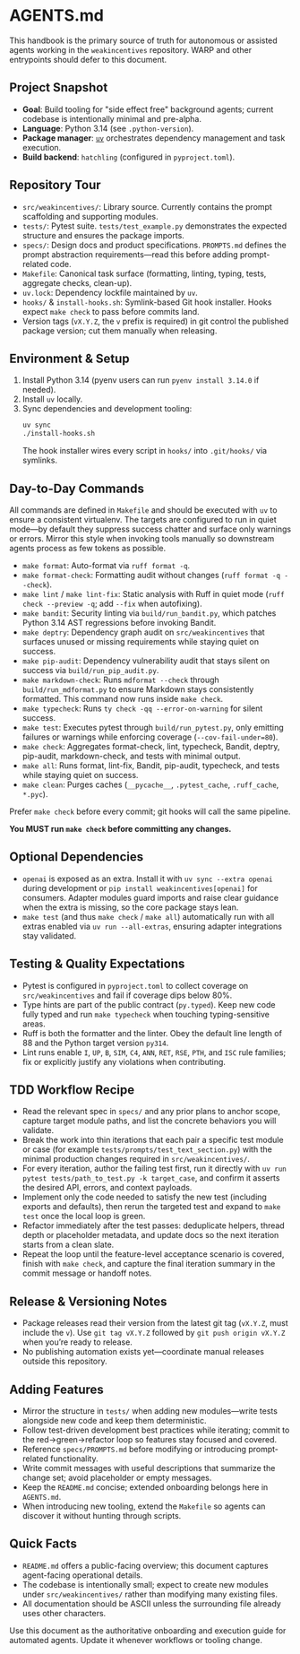 # AGENTS.md

This handbook is the primary source of truth for autonomous or assisted agents working in the `weakincentives` repository. WARP and other entrypoints should defer to this document.

## Project Snapshot

- **Goal**: Build tooling for "side effect free" background agents; current codebase is intentionally minimal and pre-alpha.
- **Language**: Python 3.14 (see `.python-version`).
- **Package manager**: [`uv`](https://github.com/astral-sh/uv) orchestrates dependency management and task execution.
- **Build backend**: `hatchling` (configured in `pyproject.toml`).

## Repository Tour

- `src/weakincentives/`: Library source. Currently contains the prompt scaffolding and supporting modules.
- `tests/`: Pytest suite. `tests/test_example.py` demonstrates the expected structure and ensures the package imports.
- `specs/`: Design docs and product specifications. `PROMPTS.md` defines the prompt abstraction requirements—read this before adding prompt-related code.
- `Makefile`: Canonical task surface (formatting, linting, typing, tests, aggregate checks, clean-up).
- `uv.lock`: Dependency lockfile maintained by `uv`.
- `hooks/` & `install-hooks.sh`: Symlink-based Git hook installer. Hooks expect `make check` to pass before commits land.
- Version tags (`vX.Y.Z`, the `v` prefix is required) in git control the published package version; cut them manually when releasing.

## Environment & Setup

1. Install Python 3.14 (pyenv users can run `pyenv install 3.14.0` if needed).
1. Install `uv` locally.
1. Sync dependencies and development tooling:
   ```bash
   uv sync
   ./install-hooks.sh
   ```
   The hook installer wires every script in `hooks/` into `.git/hooks/` via symlinks.

## Day-to-Day Commands

All commands are defined in `Makefile` and should be executed with `uv` to ensure a consistent virtualenv. The targets are configured to run in quiet mode—by default they suppress success chatter and surface only warnings or errors. Mirror this style when invoking tools manually so downstream agents process as few tokens as possible.

- `make format`: Auto-format via `ruff format -q`.
- `make format-check`: Formatting audit without changes (`ruff format -q --check`).
- `make lint` / `make lint-fix`: Static analysis with Ruff in quiet mode (`ruff check --preview -q`; add `--fix` when autofixing).
- `make bandit`: Security linting via `build/run_bandit.py`, which patches Python 3.14 AST regressions before invoking Bandit.
- `make deptry`: Dependency graph audit on `src/weakincentives` that surfaces unused or missing requirements while staying quiet on success.
- `make pip-audit`: Dependency vulnerability audit that stays silent on success via `build/run_pip_audit.py`.
- `make markdown-check`: Runs `mdformat --check` through `build/run_mdformat.py` to ensure Markdown stays consistently formatted. This command now runs inside `make check`.
- `make typecheck`: Runs `ty check -qq --error-on-warning` for silent success.
- `make test`: Executes pytest through `build/run_pytest.py`, only emitting failures or warnings while enforcing coverage (`--cov-fail-under=80`).
- `make check`: Aggregates format-check, lint, typecheck, Bandit, deptry, pip-audit, markdown-check, and tests with minimal output.
- `make all`: Runs format, lint-fix, Bandit, pip-audit, typecheck, and tests while staying quiet on success.
- `make clean`: Purges caches (`__pycache__`, `.pytest_cache`, `.ruff_cache`, `*.pyc`).

Prefer `make check` before every commit; git hooks will call the same pipeline.

**You MUST run `make check` before committing any changes.**

## Optional Dependencies

- `openai` is exposed as an extra. Install it with `uv sync --extra openai` during development or `pip install weakincentives[openai]` for consumers. Adapter modules guard imports and raise clear guidance when the extra is missing, so the core package stays lean.
- `make test` (and thus `make check` / `make all`) automatically run with all extras enabled via `uv run --all-extras`, ensuring adapter integrations stay validated.

## Testing & Quality Expectations

- Pytest is configured in `pyproject.toml` to collect coverage on `src/weakincentives` and fail if coverage dips below 80%.
- Type hints are part of the public contract (`py.typed`). Keep new code fully typed and run `make typecheck` when touching typing-sensitive areas.
- Ruff is both the formatter and the linter. Obey the default line length of 88 and the Python target version `py314`.
- Lint runs enable `I`, `UP`, `B`, `SIM`, `C4`, `ANN`, `RET`, `RSE`, `PTH`, and `ISC` rule families; fix or explicitly justify any violations when contributing.

## TDD Workflow Recipe

- Read the relevant spec in `specs/` and any prior plans to anchor scope, capture target module paths, and list the concrete behaviors you will validate.
- Break the work into thin iterations that each pair a specific test module or case (for example `tests/prompts/test_text_section.py`) with the minimal production changes required in `src/weakincentives/`.
- For every iteration, author the failing test first, run it directly with `uv run pytest tests/path_to_test.py -k target_case`, and confirm it asserts the desired API, errors, and context payloads.
- Implement only the code needed to satisfy the new test (including exports and defaults), then rerun the targeted test and expand to `make test` once the local loop is green.
- Refactor immediately after the test passes: deduplicate helpers, thread depth or placeholder metadata, and update docs so the next iteration starts from a clean slate.
- Repeat the loop until the feature-level acceptance scenario is covered, finish with `make check`, and capture the final iteration summary in the commit message or handoff notes.

## Release & Versioning Notes

- Package releases read their version from the latest git tag (`vX.Y.Z`, must include the `v`). Use `git tag vX.Y.Z` followed by `git push origin vX.Y.Z` when you’re ready to release.
- No publishing automation exists yet—coordinate manual releases outside this repository.

## Adding Features

- Mirror the structure in `tests/` when adding new modules—write tests alongside new code and keep them deterministic.
- Follow test-driven development best practices while iterating; commit to the red→green→refactor loop so features stay focused and covered.
- Reference `specs/PROMPTS.md` before modifying or introducing prompt-related functionality.
- Write commit messages with useful descriptions that summarize the change set; avoid placeholder or empty messages.
- Keep the `README.md` concise; extended onboarding belongs here in `AGENTS.md`.
- When introducing new tooling, extend the `Makefile` so agents can discover it without hunting through scripts.

## Quick Facts

- `README.md` offers a public-facing overview; this document captures agent-facing operational details.
- The codebase is intentionally small; expect to create new modules under `src/weakincentives/` rather than modifying many existing files.
- All documentation should be ASCII unless the surrounding file already uses other characters.

Use this document as the authoritative onboarding and execution guide for automated agents. Update it whenever workflows or tooling change.

